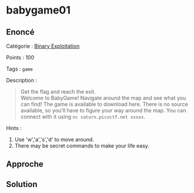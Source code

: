 # babygame01

## Enoncé
Catégorie : [Binary Exploitation](../)

Points : 100

Tags : `game`

Description :
> Get the flag and reach the exit.  
> Welcome to BabyGame! Navigate around the map and see what you can find! The game is available to download here. There is no source available, so you'll have to figure your way around the map. You can connect with it using `nc saturn.picoctf.net xxxxx`.

Hints :
1. Use 'w','a','s','d' to move around.
2. There may be secret commands to make your life easy.


## Approche

## Solution
